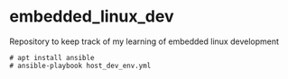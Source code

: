 # embedded_linux_dev

Repository to keep track of my learning of embedded linux development

```
# apt install ansible
# ansible-playbook host_dev_env.yml
```
